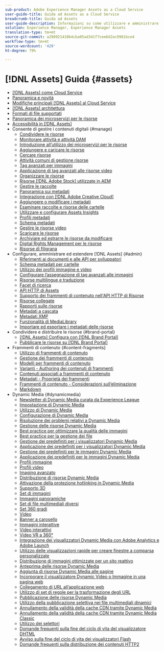 ```yaml
---
sub-product: Adobe Experience Manager Assets as a Cloud Service
user-guide-title: Guida ad Assets as a Cloud Service
breadcrumb-title: Guida ad Assets
user-guide-description: Informazioni su come utilizzare e amministrare Experience Manager Assets as a Cloud Service.
solution: Experience Manager, Experience Manager Assets
translation-type: tm+mt
source-git-commit: a298921410b4cba05ad341f7cee6d2ac9981bce4
workflow-type: tm+mt
source-wordcount: '429'
ht-degree: 79%

---
```



# [!DNL Assets] Guida {#assets}

+ [[!DNL Assets] come Cloud Service](/help/assets/home.md)
+ [Panoramica e novità](overview.md)
+ [Modifiche principali [!DNL Assets] al Cloud Service](assets-cloud-changes.md)
+ [[!DNL Assets] architettura](architecture.md)
+ [Formati di file supportati](file-format-support.md)
+ [Panoramica dei microservizi per le risorse](asset-microservices-overview.md)
+ [Accessibilità in [!DNL Assets]](accessibility.md)
+ Consente di gestire i contenuti digitali {#manage}
   + [Condividere le risorse](share-assets.md)
   + [Monitorare attività e attività DAM](assets-activity-history.md)
   + [Introduzione all’utilizzo dei microservizi per le risorse](asset-microservices-configure-and-use.md)
   + [Aggiungere e caricare le risorse](add-assets.md)
   + [Cercare risorse](search-assets.md)
   + [Attività comuni di gestione risorse](manage-digital-assets.md)
   + [Tag avanzati per immagini](smart-tags.md)
   + [Applicazione di tag avanzati alle risorse video](smart-tags-video-assets.md)
   + [Organizzare le risorse](organize-assets.md)
   + [Risorse [!DNL Adobe Stock] utilizzate in AEM](aem-assets-adobe-stock.md)
   + [Gestire le raccolte](manage-collections.md)
   + [Panoramica sui metadati](manage-metadata.md)
   + [Integrazione con [!DNL Adobe Creative Cloud]](aem-cc-integration-best-practices.md)
   + [Aggiungere o modificare i metadati](meta-edit.md)
   + [Esaminare raccolte e risorse delle cartelle](bulk-approval.md)
   + [Utilizzare e configurare Assets Insights](assets-insights.md)
   + [Profili metadati](metadata-profiles.md)
   + [Schema metadati](metadata-schemas.md)
   + [Gestire le risorse video](manage-video-assets.md)
   + [Scaricare le risorse](download-assets-from-aem.md)
   + [Archiviare ed estrarre le risorse da modificare](check-out-and-submit-assets.md)
   + [Digital Rights Management per le risorse](drm.md)
   + [Risorse di filigrana](watermark-assets.md)
+ Configurare, amministrare ed estendere [!DNL Assets] {#admin}
   + [Riferimenti ai documenti e alle API per sviluppatori](developer-reference-material-apis.md)
   + [Schema metadati per cartelle](folder-metadata-schema.md)
   + [Utilizzo dei profili immagine e video](/help/assets/dynamic-media/about-image-video-profiles.md)
   + [Configurare l’assegnazione di tag avanzati alle immagini](smart-tags-configuration.md)
   + [Risorse multilingue e traduzione](translate-assets.md)
   + [Facet di ricerca](search-facets.md)
   + [API HTTP di Assets](mac-api-assets.md)
   + [Supporto dei frammenti di contenuto nell&#39;API HTTP di Risorse](content-fragments/assets-api-content-fragments.md)
   + [Risorse collegate](use-assets-across-connected-assets-instances.md)
   + [Rapporti sulle risorse](asset-reports.md)
   + [Metadati a cascata](cascading-metadata.md)
   + [Metadati XMP](xmp-metadata.md)
   + [Funzionalità di MediaLibrary](medialibrary.md)
   + [Importare ed esportare i metadati delle risorse](metadata-import-export.md)
+ Condividere e distribuire le risorse {#brand-portal}
   + [ [!DNL Assets] Configura con [!DNL Brand Portal]](configure-aem-assets-with-brand-portal.md)
   + [Pubblicare le risorse su [!DNL Brand Portal]](publish-to-brand-portal.md)
+ Frammenti di contenuto {#content-fragments}
   + [Utilizzo di frammenti di contenuto](content-fragments/content-fragments.md)
   + [Gestione dei frammenti di contenuto](content-fragments/content-fragments-managing.md)
   + [Modelli per frammenti di contenuto](content-fragments/content-fragments-models.md)
   + [Varianti - Authoring dei contenuti di frammenti](content-fragments/content-fragments-variations.md)
   + [Contenuti associati a frammenti di contenuto](content-fragments/content-fragments-assoc-content.md)
   + [Metadati - Proprietà dei frammenti](content-fragments/content-fragments-metadata.md)
   + [Frammenti di contenuto - Considerazioni sull’eliminazione](content-fragments/content-fragments-delete.md)
   + [Markdown](content-fragments/content-fragments-markdown.md)
+ Dynamic Media {#dynamicmedia}
   + [Newsletter di Dynamic Media curata da Experience League](dynamic-media/dynamic-media-newsletter.md)
   + [Impostazione di Dynamic Media](dynamic-media/administering-dynamic-media.md)
   + [Utilizzo di Dynamic Media](dynamic-media/dynamic-media.md)
   + [Configurazione di Dynamic Media](dynamic-media/config-dm.md)
   + [Risoluzione dei problemi relativi a Dynamic Media](dynamic-media/troubleshoot-dm.md)
   + [Gestione delle risorse Dynamic Media](dynamic-media/managing-assets.md)
   + [Best practice per ottimizzare la qualità delle immagini](dynamic-media/best-practices-for-optimizing-the-quality-of-your-images.md)
   + [Best practice per la gestione dei file](dynamic-media/best-practices-for-file-management.md)
   + [Gestione dei predefiniti per i visualizzatori Dynamic Media](dynamic-media/managing-viewer-presets.md)
   + [Applicazione dei predefiniti per i visualizzatori Dynamic Media](dynamic-media/viewer-presets.md)
   + [Gestione dei predefiniti per le immagini Dynamic Media](dynamic-media/managing-image-presets.md)
   + [Applicazione dei predefiniti per le immagini Dynamic Media](dynamic-media/image-presets.md)
   + [Profili immagine](dynamic-media/image-profiles.md)
   + [Profili video](dynamic-media/video-profiles.md)
   + [Imaging avanzato](dynamic-media/imaging-faq.md)
   + [Distribuzione di risorse Dynamic Media](dynamic-media/delivering-dynamic-media-assets.md)
   + [Attivazione della protezione hotlinking in Dynamic Media](dynamic-media/hotlink-protection.md)
   + [Supporto 3D](dynamic-media/assets-3d.md)
   + [Set di immagini](dynamic-media/image-sets.md)
   + [Immagini panoramiche](dynamic-media/panoramic-images.md)
   + [Set di file multimediali diversi](dynamic-media/mixed-media-sets.md)
   + [Set 360 gradi](dynamic-media/spin-sets.md)
   + [Video](dynamic-media/video.md)
   + [Banner a carosello](dynamic-media/carousel-banners.md)
   + [Immagini interattive](dynamic-media/interactive-images.md)
   + [Video interattivi](dynamic-media/interactive-videos.md)
   + [Video VR a 360°](dynamic-media/360-video.md)
   + [Integrazione dei visualizzatori Dynamic Media con Adobe Analytics e Adobe Launch](dynamic-media/launch.md)
   + [Utilizzo delle visualizzazioni rapide per creare finestre a comparsa personalizzate](dynamic-media/custom-pop-ups.md)
   + [Distribuzione di immagini ottimizzate per un sito reattivo](dynamic-media/responsive-site.md)
   + [Anteprima delle risorse Dynamic Media](dynamic-media/previewing-assets.md)
   + [Aggiunta di risorse Dynamic Media alle pagine](dynamic-media/adding-dynamic-media-assets-to-pages.md)
   + [Incorporare il visualizzatore Dynamic Video o Immagine in una pagina web](dynamic-media/embed-code.md)
   + [Collegamento di URL all’applicazione web](dynamic-media/linking-urls-to-yourwebapplication.md)
   + [Utilizzo di set di regole per la trasformazione degli URL](dynamic-media/using-rulesets-to-transform-urls.md)
   + [Pubblicazione delle risorse Dynamic Media](dynamic-media/publishing-dynamicmedia-assets.md)
   + [Utilizzo della pubblicazione selettiva nei file multimediali dinamici](dynamic-media/selective-publishing.md)
   + [Annullamento della validità della cache CDN tramite Dynamic Media](dynamic-media/invalidate-cdn-cache-dynamic-media.md)
   + [Annullamento della validità della cache CDN tramite Dynamic Media Classic](dynamic-media/invalidate-cdn-cache-dm-classic.md)
   + [Utilizzo dei selettori](dynamic-media/working-with-selectors.md)
   + [Domande frequenti sulla fine del ciclo di vita del visualizzatore DHTML](dynamic-media/dhtml-viewer-endoflifefaqs.md)
   + [Avviso sulla fine del ciclo di vita dei visualizzatori Flash](dynamic-media/flash-viewers-eol.md)
   + [Domande frequenti sulla distribuzione dei contenuti HTTP2](dynamic-media/http2faq.md)
